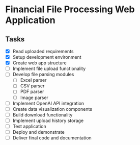 # Financial File Processing Web Application

## Tasks
- [x] Read uploaded requirements
- [x] Setup development environment
- [x] Create web app structure
- [ ] Implement file upload functionality
- [ ] Develop file parsing modules
  - [ ] Excel parser
  - [ ] CSV parser
  - [ ] PDF parser
  - [ ] Image parser
- [ ] Implement OpenAI API integration
- [ ] Create data visualization components
- [ ] Build download functionality
- [ ] Implement upload history storage
- [ ] Test application
- [ ] Deploy and demonstrate
- [ ] Deliver final code and documentation
